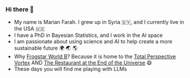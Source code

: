 ### Hi there 👋

- My name is Marian Farah. I grew up in Syria 🇸🇾, and I currently live in the USA 🇺🇸
- I have a PhD in Bayesian Statistics, and I work in the AI space
- I am passionate about using science and AI to help create a more sustainable future 🌍 🌏 🌎
- Why [Frogstar World B](https://hitchhikers.fandom.com/wiki/Frogstar_World_B)? Because it is home to the [Total Perspective Vortex](https://hitchhikers.fandom.com/wiki/Total_Perspective_Vortex) AND [The Restaurant at the End of the Universe](https://hitchhikers.fandom.com/wiki/Milliways) 😄
- These days you will find me playing with LLMs

<!--
**frogstar-world-b/frogstar-world-b** is a ✨ _special_ ✨ repository because its `README.md` (this file) appears on your GitHub profile.

Here are some ideas to get you started:

- 🔭 I’m currently working on ...
- 🌱 I’m currently learning ...
- 👯 I’m looking to collaborate on ...
- 🤔 I’m looking for help with ...
- 💬 Ask me about ...
- 📫 How to reach me: ...
- 😄 Pronouns: ...
- ⚡ Fun fact: ...
-->
